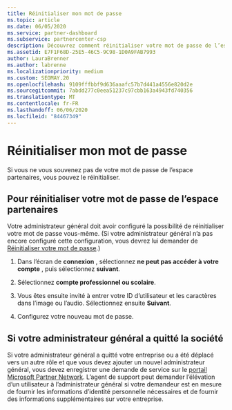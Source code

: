 ```yaml
---
title: Réinitialiser mon mot de passe
ms.topic: article
ms.date: 06/05/2020
ms.service: partner-dashboard
ms.subservice: partnercenter-csp
description: Découvrez comment réinitialiser votre mot de passe de l’espace partenaires ou obtenir de l’aide auprès de l’administrateur général de votre entreprise. En outre, Découvrez comment ajouter un nouvel administrateur général de l’espace partenaires.
ms.assetid: E7F1F68D-25E5-46C5-9C98-1D0A9FAB7993
author: LauraBrenner
ms.author: labrenne
ms.localizationpriority: medium
ms.custom: SEOMAY.20
ms.openlocfilehash: 9109fffbbf9d636aaafc57b7d441a4556e820d2e
ms.sourcegitcommit: 7abdd277c0eea51237c97cbb163a4943fd740356
ms.translationtype: MT
ms.contentlocale: fr-FR
ms.lasthandoff: 06/06/2020
ms.locfileid: "84467349"
---
```

# <a name="reset-my-password"></a>Réinitialiser mon mot de passe

Si vous ne vous souvenez pas de votre mot de passe de l’espace partenaires, vous pouvez le réinitialiser.

## <a name="to-reset-your-partner-center-password"></a>Pour réinitialiser votre mot de passe de l’espace partenaires

Votre administrateur général doit avoir configuré la possibilité de réinitialiser votre mot de passe vous-même. (Si votre administrateur général n’a pas encore configuré cette configuration, vous devrez lui demander de [Réinitialiser votre mot de passe](reset-a-user-password.md).)

1. Dans l’écran de **connexion** , sélectionnez **ne peut pas accéder à votre compte** , puis sélectionnez **suivant**.

2. Sélectionnez **compte professionnel ou scolaire**.

3. Vous êtes ensuite invité à entrer votre ID d’utilisateur et les caractères dans l’image ou l’audio. Sélectionnez ensuite **Suivant**.

4. Configurez votre nouveau mot de passe.

## <a name="if-your-global-admin-has-left-the-company"></a>Si votre administrateur général a quitté la société

Si votre administrateur général a quitté votre entreprise ou a été déplacé vers un autre rôle et que vous devez ajouter un nouvel administrateur général, vous devez enregistrer une demande de service sur le [portail Microsoft Partner Network](https://partner.microsoft.com/commercial#/). L’agent de support peut demander l’élévation d’un utilisateur à l’administrateur général si votre demandeur est en mesure de fournir les informations d’identité personnelle nécessaires et de fournir des informations supplémentaires sur votre entreprise.
